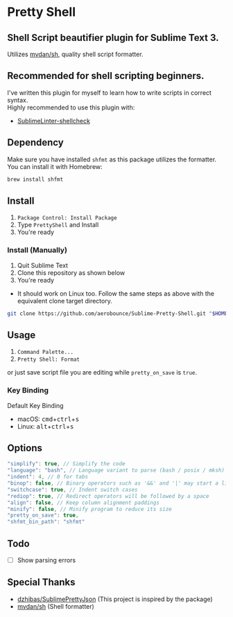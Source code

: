 # Pretty Shell

## Shell Script beautifier plugin for Sublime Text 3.
Utilizes [mvdan/sh](https://github.com/mvdan/sh), quality shell script formatter.

## Recommended for shell scripting beginners.
I've written this plugin for myself to learn how to write scripts in correct syntax.<br>
Highly recommended to use this plugin with:

- [SublimeLinter-shellcheck](https://packagecontrol.io/packages/SublimeLinter-shellcheck)

## Dependency
Make sure you have installed `shfmt` as this package utilizes the formatter.<br>
You can install it with Homebrew:

```bash
brew install shfmt
```

## Install
1. `Package Control: Install Package`
2. Type `PrettyShell` and Install
3. You're ready

### Install (Manually)
1. Quit Sublime Text
2. Clone this repository as shown below
3. You're ready

- It should work on Linux too. Follow the same steps as above with the equivalent clone target directory.

```bash
git clone https://github.com/aerobounce/Sublime-Pretty-Shell.git "$HOME/Library/Application Support/Sublime Text 3/Packages/PrettyShell"
```

## Usage
1. `Command Palette...`
2. `Pretty Shell: Format`

or just save script file you are editing while `pretty_on_save` is `true`.

### Key Binding
Default Key Binding

- macOS: <kbd>cmd</kbd>+<kbd>ctrl</kbd>+<kbd>s</kbd>
- Linux: <kbd>alt</kbd>+<kbd>ctrl</kbd>+<kbd>s</kbd>

## Options
```javascript
"simplify": true, // Simplify the code
"language": "bash", // Language variant to parse (bash / posix / mksh)
"indent": 4, // 0 for tabs
"binop": false, // Binary operators such as '&&' and '|' may start a line
"switchcase": true, // Indent switch cases
"rediop": true, // Redirect operators will be followed by a space
"align": false, // Keep column alignment paddings
"minify": false, // Minify program to reduce its size
"pretty_on_save": true,
"shfmt_bin_path": "shfmt"
```

## Todo
- [ ] Show parsing errors

## Special Thanks
- [dzhibas/SublimePrettyJson](https://github.com/dzhibas/SublimePrettyJson) (This project is inspired by the package)
- [mvdan/sh](https://github.com/mvdan/sh) (Shell formatter)
